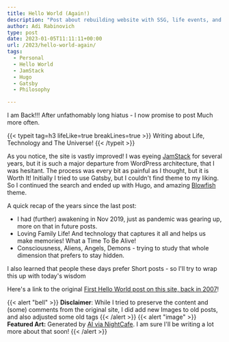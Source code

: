 ```yaml
---
title: Hello World (Again!)
description: "Post about rebuilding website with SSG, life events, and the Whole World"
author: Adi Rabinovich
type: post
date: 2023-01-05T11:11:11+00:00
url: /2023/hello-world-again/
tags:
  - Personal
  - Hello World
  - JamStack
  - Hugo
  - Gatsby
  - Philosophy

---
```

I am Back!!! After unfathomably long hiatus - I now promise to post Much more often.

{{< typeit tag=h3 lifeLike=true breakLines=true >}}
Writing about Life, Technology and The Universe!
{{< /typeit >}}

As you notice, the site is vastly improved! I was eyeing [JamStack](https://jamstack.org/) for several years, but it is such a major departure from WordPress architecture, that I was hesitant. The process was every bit as painful as I thought, but it is Worth It! Initially I tried to use Gatsby, but I couldn't find theme to my liking. So I continued the search and ended up with Hugo, and amazing [Blowfish](https://nunocoracao.github.io/blowfish/) theme.

A quick recap of the years since the last post:

- I had (further) awakening in Nov 2019, just as pandemic was gearing up, more on that in future posts.
- Loving Family Life! And technology that captures it all and helps us make memories! What a Time To Be Alive!
- Consciousness, Aliens, Angels, Demons - trying to study that whole dimension that prefers to stay hidden.

I also learned that people these days prefer Short posts - so I'll try to wrap this up with today's wisdom

Here's a link to the original [First Hello World post on this site, back in 2007](/2007/08/hello-world/)!

{{< alert "bell" >}}
**Disclaimer**: While I tried to preserve the content and (some) comments from the original site, I did add new Images to old posts, and also adjusted some old tags
{{< /alert >}}
{{< alert "image" >}}
**Featured Art:** Generated by [AI via NightCafe](https://creator.nightcafe.studio/explore). I am sure I'll be writing a lot more about that soon!
{{< /alert >}}

